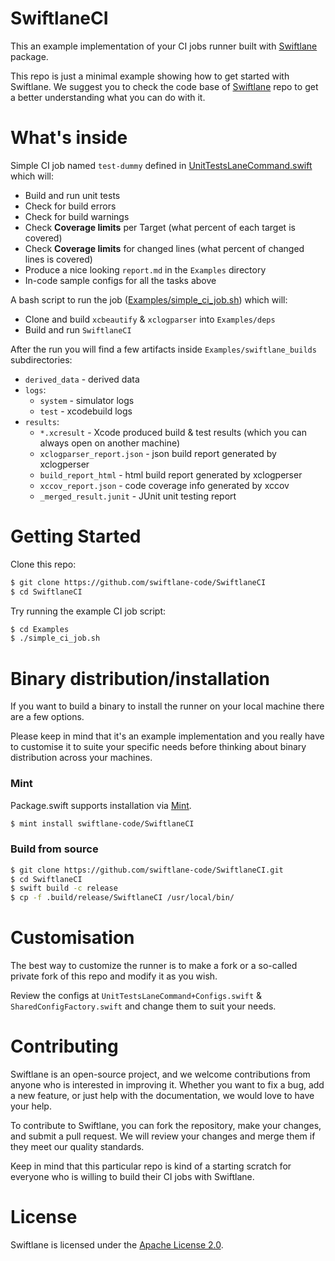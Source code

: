 # SwiftlaneCI

This an example implementation of your CI jobs runner built with [Swiftlane](https://github.com/swiftlane-code/Swiftlane) package.

This repo is just a minimal example showing how to get started with Swiftlane. We suggest you to check the code base of [Swiftlane](https://github.com/swiftlane-code/Swiftlane) repo to get a better understanding what you can do with it.

# What's inside

Simple CI job named `test-dummy` defined in [UnitTestsLaneCommand.swift](Sources/SwiftlaneCI/Commands/UnitTests/UnitTestsLaneCommand.swift) which will:
* Build and run unit tests
* Check for build errors
* Check for build warnings
* Check **Coverage limits** per Target (what percent of each target is covered)
* Check **Coverage limits** for changed lines (what percent of changed lines is covered)
* Produce a nice looking `report.md` in the `Examples` directory
* In-code sample configs for all the tasks above

A bash script to run the job ([Examples/simple_ci_job.sh](Examples/simple_ci_job.sh)) which will:
* Clone and build `xcbeautify` & `xclogparser` into `Examples/deps`
* Build and run `SwiftlaneCI`

After the run you will find a few artifacts inside `Examples/swiftlane_builds` subdirectories:
* `derived_data` - derived data
* `logs`:
  * `system` - simulator logs
  * `test` - xcodebuild logs
* `results`:
  * `*.xcresult` - Xcode produced build & test results (which you can always open on another machine)
  * `xclogparser_report.json` - json build report generated by xclogperser
  * `build_report_html` - html build report generated by xclogperser
  * `xccov_report.json` - code coverage info generated by xccov
  * `_merged_result.junit` - JUnit unit testing report

# Getting Started

Clone this repo:

```bash
$ git clone https://github.com/swiftlane-code/SwiftlaneCI
$ cd SwiftlaneCI
```

Try running the example CI job script:

```bash
$ cd Examples
$ ./simple_ci_job.sh
```

# Binary distribution/installation

If you want to build a binary to install the runner on your local machine there are a few options. 

Please keep in mind that it's an example implementation and you really have to customise it to suite your specific needs before thinking about binary distribution across your machines.

### Mint

Package.swift supports installation via [Mint](https://github.com/yonaskolb/mint).

```sh
$ mint install swiftlane-code/SwiftlaneCI
```

### Build from source

```sh
$ git clone https://github.com/swiftlane-code/SwiftlaneCI.git
$ cd SwiftlaneCI
$ swift build -c release
$ cp -f .build/release/SwiftlaneCI /usr/local/bin/
```

# Customisation

The best way to customize the runner is to make a fork or a so-called private fork of this repo and modify it as you wish.

Review the configs at `UnitTestsLaneCommand+Configs.swift` & `SharedConfigFactory.swift` and change them to suit your needs.

# Contributing

Swiftlane is an open-source project, and we welcome contributions from anyone who is interested in improving it. Whether you want to fix a bug, add a new feature, or just help with the documentation, we would love to have your help.

To contribute to Swiftlane, you can fork the repository, make your changes, and submit a pull request. We will review your changes and merge them if they meet our quality standards.

Keep in mind that this particular repo is kind of a starting scratch for everyone who is willing to build their CI jobs with Swiftlane.

# License

Swiftlane is licensed under the [Apache License 2.0](LICENSE).
